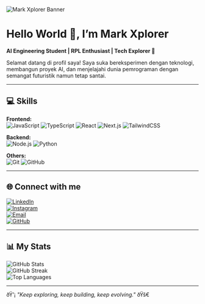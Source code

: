 ![Mark Xplorer Banner](https://via.placeholder.com/1200x300/0d0d0d/00ff99?text=Mark+Xplorer+🚀+|+AI+Engineer+in+Progress)

# Hello World 👋, I’m Mark Xplorer  
**AI Engineering Student | RPL Enthusiast | Tech Explorer 🚀**  

Selamat datang di profil saya! Saya suka bereksperimen dengan teknologi, membangun proyek AI, dan menjelajahi dunia pemrograman dengan semangat futuristik namun tetap santai.  

---

## 💻 Skills  

**Frontend:**  
![JavaScript](https://img.shields.io/badge/JavaScript-323330?style=for-the-badge&logo=javascript&logoColor=F7DF1E)
![TypeScript](https://img.shields.io/badge/TypeScript-007ACC?style=for-the-badge&logo=typescript&logoColor=white)
![React](https://img.shields.io/badge/React-20232A?style=for-the-badge&logo=react&logoColor=61DAFB)
![Next.js](https://img.shields.io/badge/Next.js-000000?style=for-the-badge&logo=nextdotjs&logoColor=white)
![TailwindCSS](https://img.shields.io/badge/Tailwind_CSS-38B2AC?style=for-the-badge&logo=tailwindcss&logoColor=white)  

**Backend:**  
![Node.js](https://img.shields.io/badge/Node.js-43853D?style=for-the-badge&logo=node.js&logoColor=white)
![Python](https://img.shields.io/badge/Python-14354C?style=for-the-badge&logo=python&logoColor=white)  

**Others:**  
![Git](https://img.shields.io/badge/Git-F05032?style=for-the-badge&logo=git&logoColor=white)
![GitHub](https://img.shields.io/badge/GitHub-100000?style=for-the-badge&logo=github&logoColor=white)

---

## 🌐 Connect with me  
[![LinkedIn](https://img.shields.io/badge/LinkedIn-0A66C2?style=for-the-badge&logo=linkedin&logoColor=white)](https://linkedin.com/in/markxplorer)  
[![Instagram](https://img.shields.io/badge/Instagram-E4405F?style=for-the-badge&logo=instagram&logoColor=white)](https://instagram.com/_markxplorer.io)  
[![Email](https://img.shields.io/badge/Email-D14836?style=for-the-badge&logo=gmail&logoColor=white)](mailto:contact@markxplorer.my.id)  
[![GitHub](https://img.shields.io/badge/GitHub_Profile-181717?style=for-the-badge&logo=github&logoColor=white)](https://github.com/MarkXplorer)  

---

## 📊 My Stats  
![GitHub Stats](https://github-readme-stats.vercel.app/api?username=MarkXplorer&show_icons=true&theme=radical)  
![GitHub Streak](https://github-readme-streak-stats.herokuapp.com/?user=MarkXplorer&theme=radical)  
![Top Languages](https://github-readme-stats.vercel.app/api/top-langs/?username=MarkXplorer&layout=compact&theme=radical)  

---

ðŸ’¡ *"Keep exploring, keep building, keep evolving."* ðŸš€
